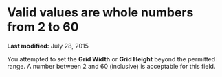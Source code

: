 
# Valid values are whole numbers from 2 to 60

 **Last modified:** July 28, 2015

You attempted to set the  **Grid Width** or **Grid Height** beyond the permitted range. A number between 2 and 60 (inclusive) is acceptable for this field.
